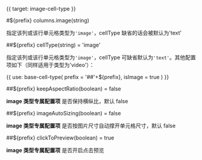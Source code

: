 {{ target: image-cell-type }}

#${prefix} columns.image(string)

指定该列或该行单元格类型为`'image'`，cellType 缺省的话会被默认为'text'

##${prefix} cellType(string) = 'image'

指定该列或该行单元格类型为`'image'`，cellType 可缺省默认为`'text'`。其他配置项如下（同样适用于类型为'video'）：

{{ use: base-cell-type(
    prefix = '##'+${prefix},
    isImage = true
) }}

##${prefix} keepAspectRatio(boolean) = false

**image 类型专属配置项** 是否保持横纵比，默认 false

##${prefix} imageAutoSizing(boolean) = false

**image 类型专属配置项** 是否按图片尺寸自动撑开单元格尺寸，默认 false

##${prefix} clickToPreview(boolean) = true

**image 类型专属配置项** 是否开启点击预览
